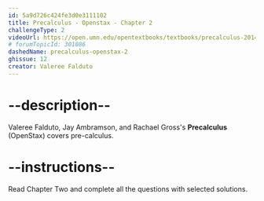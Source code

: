 ```yaml
---
id: 5a9d726c424fe3d0e3111102
title: Precalculus - Openstax - Chapter 2
challengeType: 2
videoUrl: https://open.umn.edu/opentextbooks/textbooks/precalculus-2014
# forumTopicId: 301086
dashedName: precalculus-openstax-2
ghissue: 12
creator: Valeree Falduto 
---
```


# --description--

Valeree Falduto, Jay Ambramson, and Rachael Gross's __Precalculus__ (OpenStax) covers pre-calculus.

# --instructions--

Read Chapter Two and complete all the questions with selected solutions.
